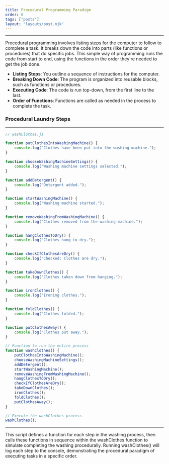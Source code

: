 ```yaml
---
title: Procedural Programming Paradigm
order: 6
tags: ["posts"]
layout: "layouts/post.njk"
---
```


---

Procedural programming involves listing steps for the computer to follow to complete a task. It breaks down the code into parts (like functions or procedures) that do specific jobs. This simple way of programming runs the code from start to end, using the functions in the order they're needed to get the job done.

- **Listing Steps**: You outline a sequence of instructions for the computer.
- **Breaking Down Code**: The program is organized into reusable blocks, such as functions or procedures.
- **Executing Code**: The code is run top-down, from the first line to the last.
- **Order of Functions**: Functions are called as needed in the process to complete the task.

### Procedural Laundry Steps

---

```javascript
// washClothes.js

function putClothesIntoWashingMachine() {
	console.log("Clothes have been put into the washing machine.");
}

function chooseWashingMachineSettings() {
	console.log("Washing machine settings selected.");
}

function addDetergent() {
	console.log("Detergent added.");
}

function startWashingMachine() {
	console.log("Washing machine started.");
}

function removeWashingFromWashingMachine() {
	console.log("Clothes removed from the washing machine.");
}

function hangClothesToDry() {
	console.log("Clothes hung to dry.");
}

function checkIfClothesAreDry() {
	console.log("Checked: Clothes are dry.");
}

function takeDownClothes() {
	console.log("Clothes taken down from hanging.");
}

function ironClothes() {
	console.log("Ironing clothes.");
}

function foldClothes() {
	console.log("Clothes folded.");
}

function putClothesAway() {
	console.log("Clothes put away.");
}

// Function to run the entire process
function washClothes() {
	putClothesIntoWashingMachine();
	chooseWashingMachineSettings();
	addDetergent();
	startWashingMachine();
	removeWashingFromWashingMachine();
	hangClothesToDry();
	checkIfClothesAreDry();
	takeDownClothes();
	ironClothes();
	foldClothes();
	putClothesAway();
}

// Execute the washClothes process
washClothes();
```

---

This script defines a function for each step in the washing process, then calls these functions in sequence within the washClothes function to simulate completing the washing procedurally. Running washClothes() will log each step to the console, demonstrating the procedural paradigm of executing tasks in a specific order.
